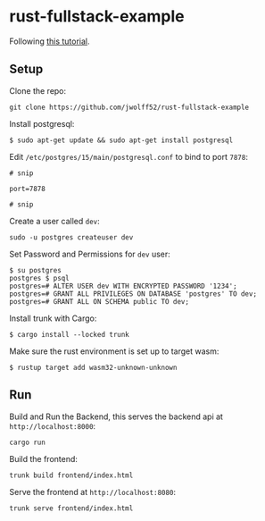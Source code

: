 # rust-fullstack-example

Following [this tutorial](https://blog.logrocket.com/full-stack-rust-a-complete-tutorial-with-examples/).

## Setup

Clone the repo:  

    git clone https://github.com/jwolff52/rust-fullstack-example

Install postgresql:
```
$ sudo apt-get update && sudo apt-get install postgresql
```

Edit `/etc/postgres/15/main/postgresql.conf` to bind to port `7878`:
```
# snip

port=7878

# snip
```

Create a user called `dev`:
```
sudo -u postgres createuser dev
```

Set Password and Permissions for `dev` user:
```
$ su postgres
postgres $ psql
postgres=# ALTER USER dev WITH ENCRYPTED PASSWORD '1234';
postgres=# GRANT ALL PRIVILEGES ON DATABASE 'postgres' TO dev;
postgres=# GRANT ALL ON SCHEMA public TO dev;
```

Install trunk with Cargo:
```
$ cargo install --locked trunk
```

Make sure the rust environment is set up to target wasm:
```
$ rustup target add wasm32-unknown-unknown
```

## Run
Build and Run the Backend, this serves the backend api at `http://localhost:8000`:
```
cargo run
```

Build the frontend:
```
trunk build frontend/index.html
```

Serve the frontend at `http://localhost:8080`:
```
trunk serve frontend/index.html
```
